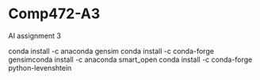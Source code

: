 # Comp472-A3
AI assignment 3


conda install -c anaconda gensim
conda install -c conda-forge gensimconda install -c anaconda smart_open
conda install -c conda-forge python-levenshtein
